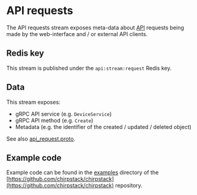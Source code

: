 # API requests

The API requests stream exposes meta-data about [API](../api/index.md) requests
being made by the web-interface and / or external API clients.

## Redis key

This stream is published under the `api:stream:request` Redis key.

## Data

This stream exposes:

* gRPC API service (e.g. `DeviceService`)
* gRPC API method (e.g. `Create`)
* Metadata (e.g. the identifier of the created / updated / deleted object)

See also [api_request.proto](https://github.com/chirpstack/chirpstack/blob/master/api/proto/stream/api_request.proto).

## Example code

Example code can be found in the [examples](https://github.com/chirpstack/chirpstack/tree/master/examples)
directory of the [https://github.com/chirpstack/chirpstack](https://github.com/chirpstack/chirpstack)
repository.